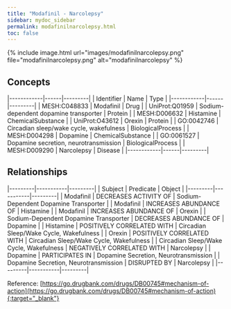 ```yaml
---
title: "Modafinil - Narcolepsy"
sidebar: mydoc_sidebar
permalink: modafinilnarcolepsy.html
toc: false 
---
```


{% include image.html url="images/modafinilnarcolepsy.png" file="modafinilnarcolepsy.png" alt="modafinilnarcolepsy" %}

## Concepts

|------------|------|---------|
| Identifier | Name | Type    |
|------------|------|---------|
| MESH:C048833 | Modafinil | Drug |
| UniProt:Q01959 | Sodium-dependent dopamine transporter | Protein |
| MESH:D006632 | Histamine | ChemicalSubstance |
| UniProt:O43612 | Orexin | Protein |
| GO:0042746 | Circadian sleep/wake cycle, wakefulness | BiologicalProcess |
| MESH:D004298 | Dopamine | ChemicalSubstance |
| GO:0061527 | Dopamine secretion, neurotransmission | BiologicalProcess |
| MESH:D009290 | Narcolepsy | Disease |
|------------|------|---------|

## Relationships

|---------|-----------|---------|
| Subject | Predicate | Object  |
|---------|-----------|---------|
| Modafinil | DECREASES ACTIVITY OF | Sodium-Dependent Dopamine Transporter |
| Modafinil | INCREASES ABUNDANCE OF | Histamine |
| Modafinil | INCREASES ABUNDANCE OF | Orexin |
| Sodium-Dependent Dopamine Transporter | DECREASES ABUNDANCE OF | Dopamine |
| Histamine | POSITIVELY CORRELATED WITH | Circadian Sleep/Wake Cycle, Wakefulness |
| Orexin | POSITIVELY CORRELATED WITH | Circadian Sleep/Wake Cycle, Wakefulness |
| Circadian Sleep/Wake Cycle, Wakefulness | NEGATIVELY CORRELATED WITH | Narcolepsy |
| Dopamine | PARTICIPATES IN | Dopamine Secretion, Neurotransmission |
| Dopamine Secretion, Neurotransmission | DISRUPTED BY | Narcolepsy |
|---------|-----------|---------|

Reference: [https://go.drugbank.com/drugs/DB00745#mechanism-of-action](https://go.drugbank.com/drugs/DB00745#mechanism-of-action){:target="_blank"}